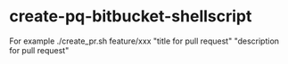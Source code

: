 # create-pq-bitbucket-shellscript
For example
./create_pr.sh feature/xxx "title for pull request" "description for pull request"
